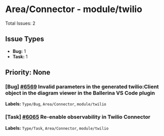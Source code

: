 # Area/Connector - module/twilio

Total Issues: 2

## Issue Types

- **Bug:** 1
- **Task:** 1

## Priority: None

### [Bug] [#6569](https://github.com/ballerina-platform/ballerina-library/issues/6569) Invalid parameters in the generated twilio:Client object in the diagram viewer in the Ballerina VS Code plugin
**Labels:** `Type/Bug`, `Area/Connector`, `module/twilio`

### [Task] [#6065](https://github.com/ballerina-platform/ballerina-library/issues/6065) Re-enable observability in Twilio Connector
**Labels:** `Type/Task`, `Area/Connector`, `module/twilio`

